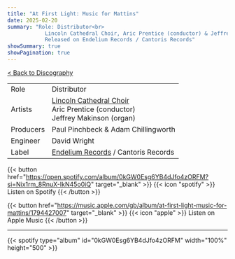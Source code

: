 ```yaml
---
title: "At First Light: Music for Mattins"
date: 2025-02-20
summary: "Role: Distributor<br>
            Lincoln Cathedral Choir, Aric Prentice (conductor) & Jeffrey Makinson (organ)<br>
            Released on Endelium Records / Cantoris Records"
showSummary: true
showPagination: true
---
```

[< Back to Discography](/discography)

| | |
|-|-|
|Role|Distributor|
|Artists|[Lincoln Cathedral Choir](https://lincolncathedral.com/choirs-and-choristers/)<br>Aric Prentice (conductor)<br>Jeffrey Makinson (organ)|
|Producers|Paul Pinchbeck & Adam Chillingworth|
|Engineer|David Wright|
|Label|[Endelium Records](https://endelium.com) / Cantoris Records|

{{< button href="https://open.spotify.com/album/0kGW0Esg6YB4dJfo4zORFM?si=Nix1rm_8RnuX-IkN45o0iQ" target="_blank" >}}
{{< icon "spotify" >}} Listen on Spotify
{{< /button >}}

{{< button href="https://music.apple.com/gb/album/at-first-light-music-for-mattins/1794427007" target="_blank" >}}
{{< icon "apple" >}} Listen on Apple Music
{{< /button >}}

---

{{< spotify type="album" id="0kGW0Esg6YB4dJfo4zORFM" width="100%" height="500" >}}
